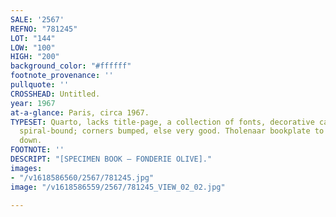 ```yaml
---
SALE: '2567'
REFNO: "781245"
LOT: "144"
LOW: "100"
HIGH: "200"
background_color: "#ffffff"
footnote_provenance: ''
pullquote: ''
CROSSHEAD: Untitled.
year: 1967
at-a-glance: Paris, circa 1967.
TYPESET: Quarto, lacks title-page, a collection of fonts, decorative cardstock covers
  spiral-bound; corners bumped, else very good. Tholenaar bookplate to front paste
  down.
FOOTNOTE: ''
DESCRIPT: "[SPECIMEN BOOK — FONDERIE OLIVE]."
images:
- "/v1618586560/2567/781245.jpg"
image: "/v1618586559/2567/781245_VIEW_02_02.jpg"

---
```

